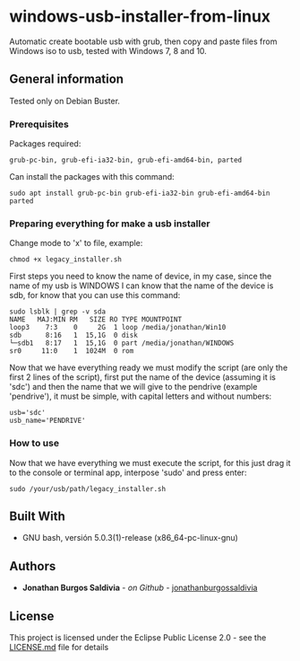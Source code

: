 # windows-usb-installer-from-linux

Automatic create bootable usb with grub, then copy and paste files from Windows iso to usb, tested with Windows 7, 8 and 10.

## General information

Tested only on Debian Buster.

### Prerequisites

Packages required:

```
grub-pc-bin, grub-efi-ia32-bin, grub-efi-amd64-bin, parted
```

Can install the packages with this command:

```
sudo apt install grub-pc-bin grub-efi-ia32-bin grub-efi-amd64-bin parted
```

### Preparing everything for make a usb installer

Change mode to 'x' to file, example:

```
chmod +x legacy_installer.sh
```

First steps you need to know the name of device, in my case, since the name of my usb is WINDOWS I can know that the name of the device is sdb, for know that you can use this command: 

```
sudo lsblk | grep -v sda
NAME   MAJ:MIN RM   SIZE RO TYPE MOUNTPOINT
loop3    7:3    0     2G  1 loop /media/jonathan/Win10
sdb      8:16   1  15,1G  0 disk 
└─sdb1   8:17   1  15,1G  0 part /media/jonathan/WINDOWS
sr0     11:0    1  1024M  0 rom

```

Now that we have everything ready we must modify the script (are only the first 2 lines of the script), first put the name of the device (assuming it is 'sdc') and then the name that we will give to the pendrive (example 'pendrive'), it must be simple, with capital letters and without numbers:

```
usb='sdc'
usb_name='PENDRIVE'
```

### How to use

Now that we have everything we must execute the script, for this just drag it to the console or terminal app, interpose 'sudo' and press enter:

```
sudo /your/usb/path/legacy_installer.sh
```

## Built With

* GNU bash, versión 5.0.3(1)-release (x86_64-pc-linux-gnu)

## Authors

* **Jonathan Burgos Saldivia** - *on Github* - [jonathanburgossaldivia](https://github.com/jonathanburgossaldivia)

## License

This project is licensed under the Eclipse Public License 2.0 - see the [LICENSE.md](LICENSE.md) file for details
